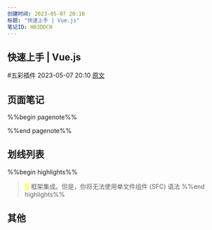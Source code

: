 ```yaml
---
创建时间: 2023-05-07 20:10
标题: "快速上手 | Vue.js"
笔记ID: H83DDCH
---
```


## 快速上手 | Vue.js

 #五彩插件 2023-05-07 20:10 [原文](https://cn.vuejs.org/guide/quick-start.html)

## 页面笔记

%%begin pagenote%%

%%end pagenote%%

## 划线列表

%%begin highlights%%

> <font color="#FFFF83">█</font> 框架集成。但是，你将无法使用单文件组件 (SFC) 语法
%%end highlights%%

## 其他
